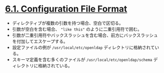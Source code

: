 # [6.1. Configuration File Format](https://www.openldap.org/doc/admin26/slapdconfig.html#Configuration%20File%20Format)

- ディレクティブが複数の引数を持つ場合、空白で区切る。
- 引数が空白を含む場合、 `"like this"` のように二重引用符で囲む。
- 引数が二重引用符やバックスラッシュを含む場合、前方にバックスラッシュを付加してエスケープする。
- 設定ファイルの例が `/usr/local/etc/openldap` ディレクトリに格納されている。
- スキーマ定義を含む多くのファイルが `/usr/local/etc/openldap/schema` ディレクトリに格納されている。
